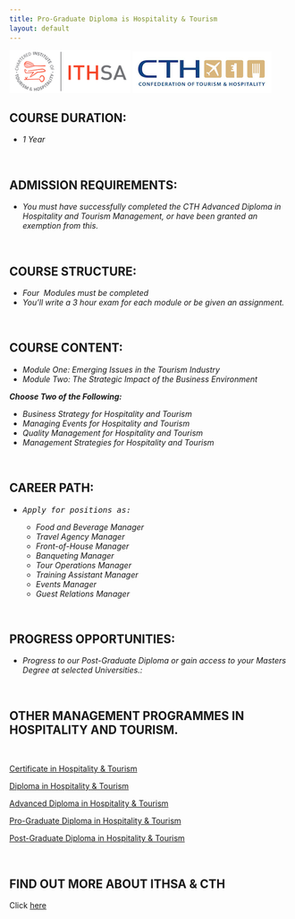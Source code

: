```yaml
---
title: Pro-Graduate Diploma is Hospitality & Tourism
layout: default
---
```


![](/img/acc/ithsa-logo.png "")
![](/img/acc/cth-logo.png "")

<h2><b>COURSE DURATION:</b></h2>
<ul>
	<li><i>1 Year</i></li>
</ul>
<i> </i><i> </i>
<h2><b>ADMISSION REQUIREMENTS:</b></h2>
<ul>
	<li><i>You must have successfully completed the CTH Advanced Diploma in Hospitality and Tourism Management, or have been granted an exemption from this.</i></li>
</ul>
<i> </i>
<h2><b>COURSE STRUCTURE:</b><b> </b></h2>
<ul>
	<li><i>Four  Modules must be completed</i></li>
	<li><i>You’ll write a 3 hour exam for each module or be given an assignment.</i></li>
</ul>
<i> </i>
<h2><b>COURSE CONTENT:</b></h2>
<ul>
	<li><i>Module One: Emerging Issues in the Tourism Industry</i></li>
	<li><i>Module Two: The Strategic Impact of the Business Environment</i></li>
</ul>
<b><i>Choose Two of the Following:</i></b>
<ul>
	<li><i>Business Strategy for Hospitality and Tourism</i></li>
	<li><i>Managing Events for Hospitality and Tourism</i></li>
	<li><i>Quality Management for Hospitality and Tourism</i></li>
	<li><i>Management Strategies for Hospitality and Tourism</i></li>
</ul>
<b> </b>
<h2><b>CAREER PATH:</b></h2>
<ul>
	<li>
<pre><i>Apply for positions as:</i></pre>
<ul>
	<li><i>Food and Beverage Manager</i></li>
	<li><i>Travel Agency Manager</i></li>
	<li><i>Front-of-House Manager</i></li>
	<li><i>Banqueting Manager</i></li>
	<li><i>Tour Operations Manager</i></li>
	<li><i>Training Assistant Manager</i></li>
	<li><i>Events Manager</i></li>
	<li><i>Guest Relations Manager</i></li>
</ul>
</li>
</ul>
<i> </i>
<h2><b>PROGRESS OPPORTUNITIES:</b></h2>
<ul>
	<li><i>Progress to our Post-Graduate Diploma or gain access to your Masters Degree at selected Universities.:</i></li>
</ul>
&nbsp;
<h2>OTHER MANAGEMENT PROGRAMMES IN HOSPITALITY AND TOURISM.</h2>
&nbsp;

<a title="Certificate in Hospitality &amp; Tourism" href="http://www.saaac.co.za/ithsa-cth/hospitality-tourism/certificate/">Certificate in Hospitality &amp; Tourism</a>

<a title="Diploma in Hospitality &amp; Tourism" href="http://www.saaac.co.za/ithsa-cth/hospitality-tourism/diploma/">Diploma in Hospitality &amp; Tourism</a>

<a title="Advanced Diploma in Hospitality &amp; Tourism" href="http://www.saaac.co.za/ithsa-cth/hospitality-tourism/advanced-diploma/">Advanced Diploma in Hospitality &amp; Tourism</a>

<a title="Pro-Graduate Diploma" href="http://www.saaac.co.za/ithsa-cth/hospitality-tourism/pro-graduate-diploma/">Pro-Graduate Diploma in Hospitality &amp; Tourism</a>

<a title="Post-Graduate Diploma in Hospitality &amp; Tourism" href="http://www.saaac.co.za/ithsa-cth/hospitality-tourism/post-graduate-diploma/">Post-Graduate Diploma in Hospitality &amp; Tourism</a>

&nbsp;
<h2>FIND OUT MORE ABOUT ITHSA &amp; CTH</h2>
Click <a href="http://www.saaac.co.za/ithsa-cth/">here</a>

&nbsp;